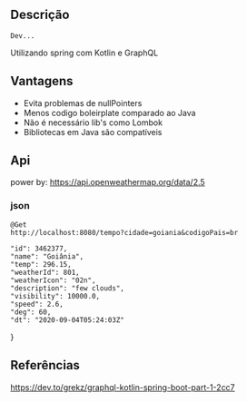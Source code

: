 ## Descrição 
    Dev...
Utilizando spring com Kotlin e GraphQL 


## Vantagens

- Evita problemas de nullPointers
- Menos codigo boleirplate comparado ao Java
- Não é necessário lib's como Lombok
- Bibliotecas em Java são compatíveis  


## Api
  power by:  https://api.openweathermap.org/data/2.5

### json

    @Get
    http://localhost:8080/tempo?cidade=goiania&codigoPais=br

    "id": 3462377,
    "name": "Goiânia",
    "temp": 296.15,
    "weatherId": 801,
    "weatherIcon": "02n",
    "description": "few clouds",
    "visibility": 10000.0,
    "speed": 2.6,
    "deg": 60,
    "dt": "2020-09-04T05:24:03Z"
}

## Referências  

https://dev.to/grekz/graphql-kotlin-spring-boot-part-1-2cc7

